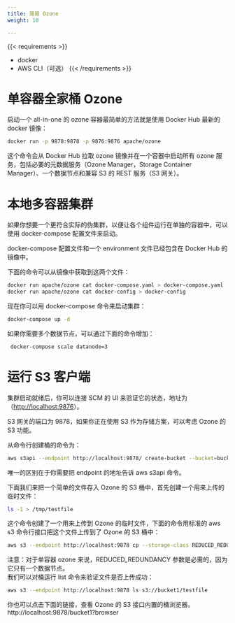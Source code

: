 ```yaml
---
title: 简易 Ozone
weight: 10

---
```

<!---
  Licensed to the Apache Software Foundation (ASF) under one or more
  contributor license agreements.  See the NOTICE file distributed with
  this work for additional information regarding copyright ownership.
  The ASF licenses this file to You under the Apache License, Version 2.0
  (the "License"); you may not use this file except in compliance with
  the License.  You may obtain a copy of the License at

      http://www.apache.org/licenses/LICENSE-2.0

  Unless required by applicable law or agreed to in writing, software
  distributed under the License is distributed on an "AS IS" BASIS,
  WITHOUT WARRANTIES OR CONDITIONS OF ANY KIND, either express or implied.
  See the License for the specific language governing permissions and
  limitations under the License.
-->

{{< requirements >}}
 * docker
 * AWS CLI（可选）
{{< /requirements >}}

# 单容器全家桶 Ozone

启动一个 all-in-one 的 ozone 容器最简单的方法就是使用 Docker Hub 最新的 docker 镜像：

```bash
docker run -p 9878:9878 -p 9876:9876 apache/ozone
```
这个命令会从 Docker Hub 拉取 ozone 镜像并在一个容器中启动所有 ozone 服务，包括必要的元数据服务（Ozone Manager，Storage Container Manager）、一个数据节点和兼容 S3
 的 REST 服务（S3 网关）。

# 本地多容器集群

如果你想要一个更符合实际的伪集群，以便让各个组件运行在单独的容器中，可以使用 docker-compose 配置文件来启动。

docker-compose 配置文件和一个 environment 文件已经包含在 Docker Hub 的镜像中。

下面的命令可以从镜像中获取到这两个文件：
```bash
docker run apache/ozone cat docker-compose.yaml > docker-compose.yaml
docker run apache/ozone cat docker-config > docker-config
```

现在你可以用 docker-compose 命令来启动集群：

```bash
docker-compose up -d
```

如果你需要多个数据节点，可以通过下面的命令增加：

```bash
 docker-compose scale datanode=3
 ```
# 运行 S3 客户端

集群启动就绪后，你可以连接 SCM 的 UI 来验证它的状态，地址为（[http://localhost:9876](http://localhost:9876)）。

S3 网关的端口为 9878，如果你正在使用 S3 作为存储方案，可以考虑 Ozone 的 S3 功能。


从命令行创建桶的命令为：

```bash
aws s3api --endpoint http://localhost:9878/ create-bucket --bucket=bucket1
```

唯一的区别在于你需要把 endpoint 的地址告诉 aws s3api 命令。

下面我们来把一个简单的文件存入 Ozone 的 S3 桶中，首先创建一个用来上传的临时文件：
```bash
ls -1 > /tmp/testfile
 ```
 这个命令创建了一个用来上传到 Ozone 的临时文件，下面的命令用标准的 aws s3 命令行接口把这个文件上传到了 Ozone 的 S3 桶中：

```bash
aws s3 --endpoint http://localhost:9878 cp --storage-class REDUCED_REDUNDANCY  /tmp/testfile  s3://bucket1/testfile
```
<div class="alert alert-info" role="alert">
注意：对于单容器 ozone 来说，REDUCED_REDUNDANCY 参数是必需的，因为它只有一个数据节点。</div>
我们可以对桶运行 list 命令来验证文件是否上传成功：

```bash
aws s3 --endpoint http://localhost:9878 ls s3://bucket1/testfile
```

<div class="alert alert-info" role="alert"> 你也可以点击下面的链接，查看 Ozone 的 S3 接口内置的桶浏览器。
<br>
</div>
http://localhost:9878/bucket1?browser
